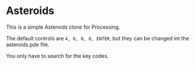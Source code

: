 # Asteroids
This is a simple Asteroids clone for Processing.

The default controls are ```4, 6, 8, 0, ENTER```, but they can be changed int the asteroids.pde file.

You only have to search for the key codes.
